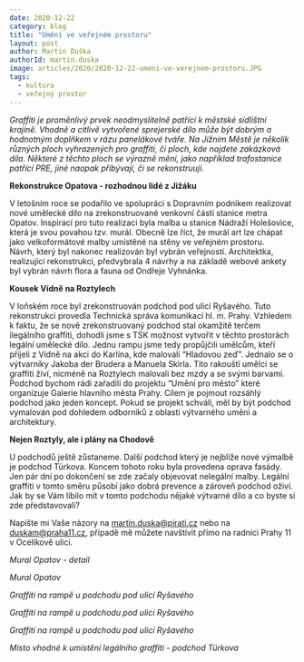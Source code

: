 ```yaml
---
date: 2020-12-22
category: blog
title: "Umění ve veřejném prostoru"
layout: post
author: Martin Duška
authorId: martin.duska
image: articles/2020/2020-12-22-umeni-ve-verejnem-prostoru.JPG
tags: 
  - kultura
  - veřejný prostor
---
```


*Graffiti je proměnlivý prvek neodmyslitelně patřící k městské sídlištní krajině. Vhodně a citlivě vytvořené sprejerské dílo může být dobrým a hodnotným doplňkem v rázu panelákové tváře. Na Jižním Městě je několik různých ploch vyhrazených pro graffiti, či ploch, kde najdete zakázková díla. Některé z těchto ploch se výrazně mění, jako například trafostanice patřící PRE, jiné naopak přibývají, či se rekonstruují.*

**Rekonstrukce Opatova - rozhodnou lidé z Jižáku**

V letošním roce se podařilo ve spolupráci s Dopravním podnikem realizovat nové umělecké dílo na zrekonstruované venkovní části stanice metra Opatov.
Inspirací pro tuto realizaci byla malba u stanice Nádraží Holešovice, která je svou povahou tzv. murál. Obecně lze říct, že murál art lze chápat jako velkoformátové malby umístěné na stěny ve veřejném prostoru.  
Návrh, který byl nakonec realizován byl vybrán veřejností. Architektka, realizující rekonstrukci, předvybrala 4 návrhy a na základě webové ankety byl vybrán návrh flora a fauna od Ondřeje Vyhnánka. 

**Kousek Vídně na Roztylech**

V loňském roce byl zrekonstruován podchod pod ulicí Ryšavého. Tuto rekonstrukci provedla Technická správa komunikací hl. m. Prahy. Vzhledem k faktu, že se nově zrekonstruovaný podchod stal okamžitě terčem ilegálního graffiti, dohodli jsme s TSK možnost vytvořit v těchto prostorách legální umělecké dílo. Jednu rampu jsme tedy propůjčili umělcům, kteří přijeli z Vídně na akci do Karlína, kde malovali “Hladovou zeď”. Jednalo se o výtvarníky Jakoba der Brudera a Manuela Skirla. Tito rakouští umělci se graffiti živí, nicméně na Roztylech malovali bez mzdy a se svými barvami.
Podchod bychom rádi zařadili do projektu “Umění pro město” které organizuje Galerie hlavního města Prahy. Cílem je pojmout rozsáhlý podchod jako jeden koncept. Pokud se projekt schválí, měl by být podchod vymalován pod dohledem odborníků z oblasti výtvarného umění a architektury.

**Nejen Roztyly, ale i plány na Chodově**

U podchodů ještě zůstaneme.  Další podchod který je nejblíže nové výmalbě je podchod Türkova. Koncem tohoto roku byla provedena oprava fasády. Jen pár dní po dokončení se zde začaly objevovat nelegální malby. Legální graffiti v tomto směru působí jako dobrá prevence a zároveň podchod oživí. Jak by se Vám líbilo mít v tomto podchodu nějaké výtvarné dílo a co byste si zde představovali?

Napište mi Vaše názory na [martin.duska@pirati.cz](mailto:martin.duska@pirati.cz) nebo na [duskam@praha11.cz](mailto:duskam@praha11.cz), případě mě můžete navštívit přímo na radnici Prahy 11 v Ocelíkově ulici.

 
*Mural Opatov - detail*


 
*Mural Opatov*


 
*Graffiti na rampě u podchodu pod ulicí Ryšavého*


 
*Graffiti na rampě u podchodu pod ulicí Ryšavého*


 
*Graffiti na rampě u podchodu pod ulicí Ryšavého*


 
*Místo vhodné k umístění legálního graffiti - podchod Türkova*
